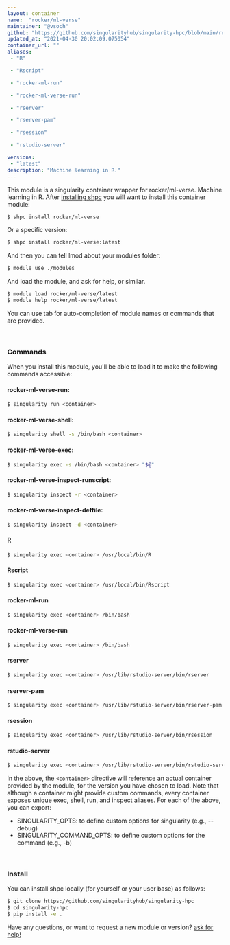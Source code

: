 ```yaml
---
layout: container
name:  "rocker/ml-verse"
maintainer: "@vsoch"
github: "https://github.com/singularityhub/singularity-hpc/blob/main/registry/rocker/ml-verse/container.yaml"
updated_at: "2021-04-30 20:02:09.075054"
container_url: ""
aliases:
 - "R"

 - "Rscript"

 - "rocker-ml-run"

 - "rocker-ml-verse-run"

 - "rserver"

 - "rserver-pam"

 - "rsession"

 - "rstudio-server"

versions:
 - "latest"
description: "Machine learning in R."
---
```


This module is a singularity container wrapper for rocker/ml-verse.
Machine learning in R.
After [installing shpc](#install) you will want to install this container module:

```bash
$ shpc install rocker/ml-verse
```

Or a specific version:

```bash
$ shpc install rocker/ml-verse:latest
```

And then you can tell lmod about your modules folder:

```bash
$ module use ./modules
```

And load the module, and ask for help, or similar.

```bash
$ module load rocker/ml-verse/latest
$ module help rocker/ml-verse/latest
```

You can use tab for auto-completion of module names or commands that are provided.

<br>

### Commands

When you install this module, you'll be able to load it to make the following commands accessible:

#### rocker-ml-verse-run:

```bash
$ singularity run <container>
```

#### rocker-ml-verse-shell:

```bash
$ singularity shell -s /bin/bash <container>
```

#### rocker-ml-verse-exec:

```bash
$ singularity exec -s /bin/bash <container> "$@"
```

#### rocker-ml-verse-inspect-runscript:

```bash
$ singularity inspect -r <container>
```

#### rocker-ml-verse-inspect-deffile:

```bash
$ singularity inspect -d <container>
```


#### R
       
```bash
$ singularity exec <container> /usr/local/bin/R
```


#### Rscript
       
```bash
$ singularity exec <container> /usr/local/bin/Rscript
```


#### rocker-ml-run
       
```bash
$ singularity exec <container> /bin/bash
```


#### rocker-ml-verse-run
       
```bash
$ singularity exec <container> /bin/bash
```


#### rserver
       
```bash
$ singularity exec <container> /usr/lib/rstudio-server/bin/rserver
```


#### rserver-pam
       
```bash
$ singularity exec <container> /usr/lib/rstudio-server/bin/rserver-pam
```


#### rsession
       
```bash
$ singularity exec <container> /usr/lib/rstudio-server/bin/rsession
```


#### rstudio-server
       
```bash
$ singularity exec <container> /usr/lib/rstudio-server/bin/rstudio-server
```



In the above, the `<container>` directive will reference an actual container provided
by the module, for the version you have chosen to load. Note that although a container
might provide custom commands, every container exposes unique exec, shell, run, and
inspect aliases. For each of the above, you can export:

 - SINGULARITY_OPTS: to define custom options for singularity (e.g., --debug)
 - SINGULARITY_COMMAND_OPTS: to define custom options for the command (e.g., -b)

<br>
  
### Install

You can install shpc locally (for yourself or your user base) as follows:

```bash
$ git clone https://github.com/singularityhub/singularity-hpc
$ cd singularity-hpc
$ pip install -e .
```

Have any questions, or want to request a new module or version? [ask for help!](https://github.com/singularityhub/singularity-hpc/issues)
